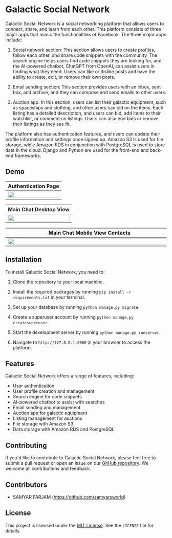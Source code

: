 # Galactic Social Network

Galactic Social Network is a social networking platform that allows users to connect, share, and learn from each other. This platform consists of three major apps that mimic the functionalities of Facebook. The three major apps include:

1. Social network section: This section allows users to create profiles, follow each other, and share code snippets with the community. The search engine helps users find code snippets they are looking for, and the AI-powered chatbot, ChatGPT from OpenAI, can assist users in finding what they need. Users can like or dislike posts and have the ability to create, edit, or remove their own posts.

2. Email sending section: This section provides users with an inbox, sent box, and archive, and they can compose and send emails to other users.

3. Auction app: In this section, users can list their galactic equipment, such as spaceships and clothing, and other users can bid on the items. Each listing has a detailed description, and users can bid, add items to their watchlist, or comment on listings. Users can also end bids or remove their listings as they see fit.

The platform also has authentication features, and users can update their profile information and settings once signed up. Amazon S3 is used for file storage, while Amazon RDS in conjunction with PostgreSQL is used to store data in the cloud. Django and Python are used for the front-end and back-end frameworks.

<a name="demo"></a>
## Demo
| Authentication Page  |
|:----------------------|
|<img src="https://drive.google.com/uc?export=view&id=1mNkU_kPftiDHwoH6WJqsulc4mz7NWUBu" width="100%" height="100%"/> |

| Main Chat Desktop View |
|:----------------------|
<img src="https://drive.google.com/uc?export=view&id=1-QtIt1Bsb4WhgOXa9ATvRelik_WMAO0d" width="100%" height="100%"/> |




| Main Chat Mobile View Contacts  | &nbsp;&nbsp;&nbsp; |  Main Chat Mobile View Chat  |
|:--------:|:-------------:|:--------:|
|<img src="https://drive.google.com/uc?export=view&id=1-dIbadCR_qVwcq-nw0t0WhULuGN1t3a5" style="margin-right: 10px" width="500" height="100%"/> | &nbsp;&nbsp;&nbsp; | <img src="https://drive.google.com/uc?export=view&id=1uCXv37W7XtssM-y5RsmXpsv-VnbMzxmR" width="500" height="100%"/> |



## Installation

To install Galactic Social Network, you need to:

1. Clone the repository to your local machine.

2. Install the required packages by running `pip install -r requirements.txt` in your terminal.

3. Set up your database by running `python manage.py migrate`.

4. Create a superuser account by running `python manage.py createsuperuser`.

5. Start the development server by running `python manage.py runserver`.

6. Navigate to `http://127.0.0.1:8000` in your browser to access the platform.

## Features

Galactic Social Network offers a range of features, including:

- User authentication
- User profile creation and management
- Search engine for code snippets
- AI-powered chatbot to assist with searches
- Email sending and management
- Auction app for galactic equipment
- Listing management for auctions
- File storage with Amazon S3
- Data storage with Amazon RDS and PostgreSQL

## Contributing

If you'd like to contribute to Galactic Social Network, please feel free to submit a pull request or open an issue on our [GitHub repository](https://github.com/username/repo). We welcome all contributions and feedback.

## Contributors

- SAMYAR FARJAM (https://github.com/samyarsworld)

## License

This project is licensed under the [MIT License](https://opensource.org/licenses/MIT). See the `LICENSE` file for details.
